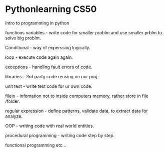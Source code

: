 # Pythonlearning CS50
Intro to programming in python


functions variables - write code for smaller problm and use smaller prblm to solve big problm.

Conditional - way of experssing logically.

loop - execute code again again.

exceptions - handling fault  errors of code.

libraries - 3rd party code reusing on our proj.

unit test - write test code for ur own code.

fileio - infomation not to  inside computers memory, rather store in file /folder.

regular expression - define patterns, validate data, to extract data for analyze.

OOP - writing code with real world entities.

procedural programming - writing code step by step.

functional programming etc...
